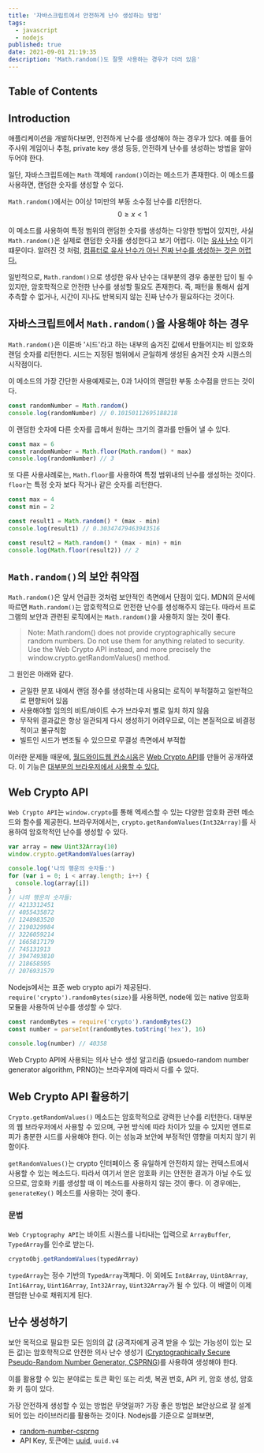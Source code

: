 ```yaml
---
title: '자바스크립트에서 안전하게 난수 생성하는 방법'
tags:
  - javascript
  - nodejs
published: true
date: 2021-09-01 21:19:35
description: 'Math.random()도 잘못 사용하는 경우가 더러 있음'
---
```


## Table of Contents

## Introduction

애플리케이션을 개발하다보면, 안전하게 난수를 생성해야 하는 경우가 있다. 예를 들어 주사위 게임이나 추첨, private key 생성 등등, 안전하게 난수를 생성하는 방법을 알아두어야 한다.

일단, 자바스크립트에는 `Math` 객체에 `random()`이라는 메소드가 존재한다. 이 메소드를 사용하면, 랜덤한 숫자를 생성할 수 있다.

`Math.random()`에서는 0이상 1미만의 부동 소수점 난수를 리턴한다. $$0 \geq x \lt 1$$

이 메소드를 사용하여 특정 범위의 랜덤한 숫자를 생성하는 다양한 방법이 있지만, 사실 `Math.random()`은 실제로 랜덤한 숫자롤 생성한다고 보기 어렵다. 이는 [유사 난수](https://ko.wikipedia.org/wiki/%EC%9C%A0%EC%82%AC%EB%82%9C%EC%88%98) 이기 떄문이다. 알려진 것 처럼, [컴퓨터로 유사 난수가 아닌 진짜 난수를 생성하는 것은 어렵다.](https://en.wikipedia.org/wiki/Random_number_generation#Computational_methods)

일반적으로, `Math.random()`으로 생성한 유사 난수는 대부분의 경우 충분한 답이 될 수 있지만, 암호학적으로 안전한 난수를 생성할 필요도 존재한다. 즉, 패턴을 통해서 쉽게 추측할 수 없거나, 시간이 지나도 반복되지 않는 진짜 난수가 필요하다는 것이다.

## 자바스크립트에서 `Math.random()`을 사용해야 하는 경우

`Math.random()`은 이른바 '시드'라고 하는 내부의 숨겨진 값에서 만들어지는 비 암호화 랜덤 숫자를 리턴한다. 시드는 지정된 범위에서 균일하게 생성된 숨겨진 숫자 시퀀스의 시작점이다.

이 메소드의 가장 간단한 사용예제로는, 0과 1사이의 랜덤한 부동 소수점을 만드는 것이다.

```javascript
const randomNumber = Math.random()
console.log(randomNumber) // 0.10150112695188218
```

이 랜덤한 숫자에 다른 숫자를 곱해서 원하는 크기의 결과를 만들어 낼 수 있다.

```javascript
const max = 6
const randomNumber = Math.floor(Math.random() * max)
console.log(randomNumber) // 3
```

또 다른 사용사례로는, `Math.floor`를 사용하여 특정 범위내의 난수를 생성하는 것이다. `floor`는 특정 숫자 보다 작거나 같은 숫자를 리턴한다.

```javascript
const max = 4
const min = 2

const result1 = Math.random() * (max - min)
console.log(result1) // 0.30347479463943516

const result2 = Math.random() * (max - min) + min
console.log(Math.floor(result2)) // 2
```

## `Math.random()`의 보안 취약점

`Math.random()`은 앞서 언급한 것처럼 보안적인 측면에서 단점이 있다. MDN의 문서에 따르면 `Math.random()`는 암호학적으로 안전한 난수를 생성해주지 않는다. 따라서 프로그램의 보안과 관련된 로직에서는 `Math.random()`을 사용하지 않는 것이 좋다.

> Note: Math.random() does not provide cryptographically secure random numbers. Do not use them for anything related to security. Use the Web Crypto API instead, and more precisely the window.crypto.getRandomValues() method.

그 원인은 아래와 같다.

- 균일한 분포 내에서 랜덤 정수를 생성하는데 사용되는 로직이 부적절하고 일반적으로 편향되어 있음
- 사용해야할 임의의 비트/바이트 수가 브라우저 별로 일치 하지 않음
- 무작위 결과값은 항상 일관되게 다시 생성하기 어려우므로, 이는 본질적으로 비결정적이고 불규칙함
- 빌트인 시드가 변조될 수 있으므로 무결성 측면에서 부적합

이러한 문제들 때문에, [월드와이드웹 컨소시움](https://www.w3.org/)은 [Web Crypto API](https://www.w3.org/TR/WebCryptoAPI/)를 만들어 공개하였다. 이 기능은 [대부분의 브라우저에서 사용할 수 있다.](https://caniuse.com/cryptography)

## Web Crypto API

`Web Crypto API`는 `window.crypto`를 통해 엑세스할 수 있는 다양한 암호화 관련 메소드와 함수를 제공한다. 브라우저에서는, `crypto.getRandomValues(Int32Array)`를 사용하여 암호학적인 난수를 생성할 수 있다.

```javascript
var array = new Uint32Array(10)
window.crypto.getRandomValues(array)

console.log('나의 행운의 숫자들:')
for (var i = 0; i < array.length; i++) {
  console.log(array[i])
}
// 나의 행운의 숫자들:
// 4213312451
// 4055435872
// 1248983520
// 2190329984
// 3226059214
// 1665817179
// 745131913
// 3947493810
// 218658595
// 2076931579
```

Nodejs에서는 표준 web crypto api가 제공된다. `require('crypto').randomBytes(size)`를 사용하면, node에 있는 native 암호화 모듈을 사용하여 난수를 생성할 수 있다.

```javascript
const randomBytes = require('crypto').randomBytes(2)
const number = parseInt(randomBytes.toString('hex'), 16)

console.log(number) // 40358
```

Web Crypto API에 사용되는 의사 난수 생성 알고리즘 (psuedo-random number generator algorithm, PRNG)는 브라우저에 따라서 다를 수 있다.

## Web Crypto API 활용하기

`Crypto.getRandomValues()` 메소드는 암호학적으로 강력한 난수를 리턴한다. 대부분의 웹 브라우저에서 사용할 수 있으며, 구현 방식에 따라 차이가 있을 수 있지만 엔트로피가 충분한 시드를 사용해야 한다. 이는 성능과 보안에 부정적인 영향을 미치지 않기 위함이다.

`getRandomValues()`는 crypto 인터페이스 중 유일하게 안전하지 않는 컨텍스트에서 사용할 수 있는 메소드다. 따라서 여기서 얻은 암호화 키는 안전한 결과가 아닐 수도 있으므로, 암호화 키를 생성할 때 이 메소드를 사용하지 않는 것이 좋다. 이 경우에는, `generateKey()` 메소드를 사용하는 것이 좋다.

### 문법

`Web Cryptography API`는 바이트 시퀀스를 나타내는 입력으로 `ArrayBuffer`, `TypedArray`를 인수로 받는다.

```javascript
cryptoObj.getRandomValues(typedArray)
```

`typedArray`는 정수 기반의 `TypedArray`객체다. 이 외에도 `Int8Array`, `Uint8Array`, `Int16Array`, `Uint16Array`, `Int32Array`, `Uint32Array`가 될 수 있다. 이 배열이 이제 랜덤한 난수로 채워지게 된다.

## 난수 생성하기

보안 목적으로 필요한 모든 임의의 값 (공격자에게 공격 받을 수 있는 가능성이 있는 모든 값)는 암호학적으로 안전한 의사 난수 생성기 ([Cryptographically Secure Pseudo-Random Number Generator, CSPRNG](https://en.wikipedia.org/wiki/Cryptographically-secure_pseudorandom_number_generator))를 사용하여 생성해야 한다.

이를 활용할 수 있는 분야로는 토큰 확인 또는 리셋, 복권 번호, API 키, 암호 생성, 암호화 키 등이 있다.

가장 안전하게 생성할 수 있는 방법은 무엇일까? 가장 좋은 방법은 보안상으로 잘 설계 되어 있는 라이브러리를 활용하는 것이다. Nodejs를 기준으로 살펴보면,

- [random-number-csprng](https://www.npmjs.com/package/random-number-csprng)
- API Key, 토큰에는 [uuid](https://www.npmjs.com/package/uuid), `uuid.v4`
